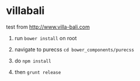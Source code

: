 # villabali
test from http://www.villa-bali.com

1. run `bower install` on root

2. navigate to purecss `cd bower_components/purecss`

3. do `npm install`

4. then `grunt release`